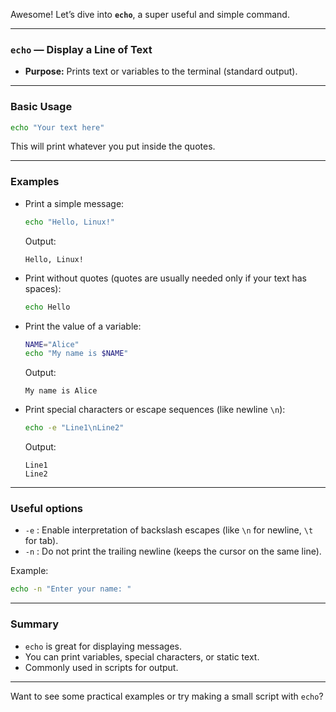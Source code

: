 Awesome! Let’s dive into **`echo`**, a super useful and simple command.

---

### `echo` — Display a Line of Text

* **Purpose:** Prints text or variables to the terminal (standard output).

---

### Basic Usage

```bash
echo "Your text here"
```

This will print whatever you put inside the quotes.

---

### Examples

* Print a simple message:

  ```bash
  echo "Hello, Linux!"
  ```

  Output:

  ```
  Hello, Linux!
  ```

* Print without quotes (quotes are usually needed only if your text has spaces):

  ```bash
  echo Hello
  ```

* Print the value of a variable:

  ```bash
  NAME="Alice"
  echo "My name is $NAME"
  ```

  Output:

  ```
  My name is Alice
  ```

* Print special characters or escape sequences (like newline `\n`):

  ```bash
  echo -e "Line1\nLine2"
  ```

  Output:

  ```
  Line1
  Line2
  ```

---

### Useful options

* `-e` : Enable interpretation of backslash escapes (like `\n` for newline, `\t` for tab).
* `-n` : Do not print the trailing newline (keeps the cursor on the same line).

Example:

```bash
echo -n "Enter your name: "
```

---

### Summary

* `echo` is great for displaying messages.
* You can print variables, special characters, or static text.
* Commonly used in scripts for output.

---

Want to see some practical examples or try making a small script with `echo`?
